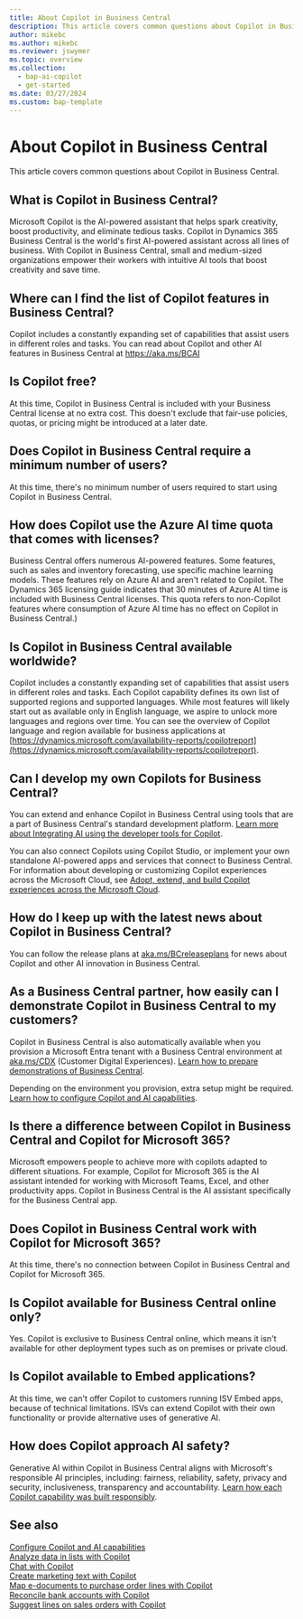 ```yaml
---
title: About Copilot in Business Central
description: This article covers common questions about Copilot in Business Central.
author: mikebc
ms.author: mikebc
ms.reviewer: jswymer
ms.topic: overview 
ms.collection:
  - bap-ai-copilot
  - get-started
ms.date: 03/27/2024
ms.custom: bap-template
---
```


# About Copilot in Business Central

This article covers common questions about Copilot in Business Central.

## What is Copilot in Business Central?

Microsoft Copilot is the AI-powered assistant that helps spark creativity, boost productivity, and eliminate tedious tasks. Copilot in Dynamics 365 Business Central is the world's first AI-powered assistant across all lines of business. With Copilot in Business Central, small and medium-sized organizations empower their workers with intuitive AI tools that boost creativity and save time.

## Where can I find the list of Copilot features in Business Central?

Copilot includes a constantly expanding set of capabilities that assist users in different roles and tasks. You can read about Copilot and other AI features in Business Central at https://aka.ms/BCAI 

## Is Copilot free? 

At this time, Copilot in Business Central is included with your Business Central license at no extra cost. This doesn't exclude that fair-use policies, quotas, or pricing might be introduced at a later date. 

## Does Copilot in Business Central require a minimum number of users?

At this time, there's no minimum number of users required to start using Copilot in Business Central.

## How does Copilot use the Azure AI time quota that comes with licenses?

Business Central offers numerous AI-powered features. Some features, such as sales and inventory forecasting, use specific machine learning models. These features rely on Azure AI and aren't related to Copilot. The Dynamics 365 licensing guide indicates that 30 minutes of Azure AI time is included with Business Central licenses. This quota refers to non-Copilot features where consumption of Azure AI time has no effect on Copilot in Business Central.)

## Is Copilot in Business Central available worldwide? 

Copilot includes a constantly expanding set of capabilities that assist users in different roles and tasks. Each Copilot capability defines its own list of supported regions and supported languages. While most features will likely start out as available only in English language, we aspire to unlock more languages and regions over time. You can see the overview of Copilot language and region available for business applications at [https://dynamics.microsoft.com/availability-reports/copilotreport](https://dynamics.microsoft.com/availability-reports/copilotreport).

## Can I develop my own Copilots for Business Central? 

You can extend and enhance Copilot in Business Central using tools that are a part of Business Central's standard development platform. [Learn more about Integrating AI using the developer tools for Copilot](/dynamics365/business-central/dev-itpro/developer/ai-integration-landing-page).

You can also connect Copilots using Copilot Studio, or implement your own standalone AI-powered apps and services that connect to Business Central. For information about developing or customizing Copilot experiences across the Microsoft Cloud, see [Adopt, extend, and build Copilot experiences across the Microsoft Cloud](/microsoft-cloud/dev/copilot/overview).

## How do I keep up with the latest news about Copilot in Business Central? 

You can follow the release plans at [aka.ms/BCreleaseplans](https://aka.ms/BCreleaseplans) for news about Copilot and other AI innovation in Business Central.

## As a Business Central partner, how easily can I demonstrate Copilot in Business Central to my customers?

Copilot in Business Central is also automatically available when you provision a Microsoft Entra tenant with a Business Central environment at [aka.ms/CDX](https://aka.ms/CDX) (Customer Digital Experiences). [Learn how to prepare demonstrations of Business Central](/dynamics365/business-central/dev-itpro/administration/demo-environment).  

Depending on the environment you provision, extra setup might be required. [Learn how to configure Copilot and AI capabilities](/dynamics365/business-central/enable-ai).

## Is there a difference between Copilot in Business Central and Copilot for Microsoft 365?

Microsoft empowers people to achieve more with copilots adapted to different situations. For example, Copilot for Microsoft 365 is the AI assistant intended for working with Microsoft Teams, Excel, and other productivity apps. Copilot in Business Central is the AI assistant specifically for the Business Central app.

## Does Copilot in Business Central work with Copilot for Microsoft 365?

At this time, there's no connection between Copilot in Business Central and Copilot for Microsoft 365.

## Is Copilot available for Business Central online only? 

Yes. Copilot is exclusive to Business Central online, which means it isn't available for other deployment types such as on premises or private cloud.

## Is Copilot available to Embed applications? 

At this time, we can't offer Copilot to customers running ISV Embed apps, because of technical limitations. ISVs can extend Copilot with their own functionality or provide alternative uses of generative AI.

## How does Copilot approach AI safety? 

Generative AI within Copilot in Business Central aligns with Microsoft's responsible AI principles, including: fairness, reliability, safety, privacy and security, inclusiveness, transparency and accountability. [Learn how each Copilot capability was built responsibly](responsible-ai-overview.md).

## See also

[Configure Copilot and AI capabilities](enable-ai.md)  
[Analyze data in lists with Copilot](analysis-assist.md)  
[Chat with Copilot](chat-with-copilot.md)  
[Create marketing text with Copilot](item-marketing-text.md)  
[Map e-documents to purchase order lines with Copilot](map-edocuments-with-copilot.md)  
[Reconcile bank accounts with Copilot](bank-reconciliation-with-copilot.md)  
[Suggest lines on sales orders with Copilot](sales-suggest-sales-lines-with-copilot.md)  